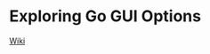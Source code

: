 # Exploring Go GUI Options

[Wiki](https://github.com/tomarus/go-gui-libs/wiki#exploring-go-gui-options)
